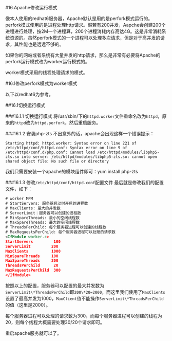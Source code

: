 #16.Apache修改运行模式

  像本人使用的redhat6服务器，Apache默认是用的是perfork模式运行的。perfork模式使用的是进程处理http请求。假若有200并发，Aapche会创建200个进程进行处理，按2M一个进程算，200个进程消耗内存高达4G。这是非常消耗系统资源的。虽然perfork模式的一个进程可以处理多次请求，但是对于高并发的请求，其性能也是远远不够的。
  
  如果你的网站或者系统有大量并发的http请求，那么是非常有必要将Apache的perfork运行模式改为worker运行模式的。
  
  worker模式采用的线程处理请求的模式。

#16.1修改perfork模式为worker模式

  以下以redhat6为参考。

##16.1切换运行模式

  

###16.1.1 切换运行模式
 将/usr/sbin/下的`httpd.worker`文件重命名改为`httpd`，原来的`httpd`改为`httpd.perfork`，然后重启服务。

###16.1.2 安装php-zts
 不出意外的话，apache会出现这样一个错误提示：
```
Starting httpd: httpd.worker: Syntax error on line 221 of /etc/httpd/conf/httpd.conf: Syntax error on line 9 of /etc/httpd/conf.d/php.conf: Cannot load /etc/httpd/modules/libphp5-zts.so into server: /etc/httpd/modules/libphp5-zts.so: cannot open shared object file: No such file or directory
```
 我们只需要安装一个apache的模块组件即可：yum install php-zts

###16.1.3 修改`/etc/httpd/conf/httpd.conf`配置文件
 最后就是修改我们的配置文件，如下：

```xml
# worker MPM
# StartServers: 服务器启动时开启的进程数
# MaxClients: 最大的并发数
# ServerLimit：服务器可以创建的进程数
# MinSpareThreads: 最小的空闲线程数
# MaxSpareThreads: 最大的空闲线程数
# ThreadsPerChild: 每个服务器进程可以创建的线程数
# MaxRequestsPerChild: 每个服务器进程可以处理的请求数
<IfModule worker.c>
StartServers         100
ServerLimit         200
MaxClients          1000
MinSpareThreads     100
MaxSpareThreads     200
ThreadsPerChild      20
MaxRequestsPerChild  300
</IfModule>
```

 按照以上的配置，服务器可以配置的最大并发数为`ServerLimit\*ThreadsPerChild`即`200\*20=2000`，而这里我们使用了`MaxClients`设置了最高并发为1000，`MaxClient`值不能操作`ServerLimit\*ThreadsPerChild`的值（这里是2000）。
 
 每个服务器进程可以处理的请求数为300，而每个服务器进程可以创建的线程为20，则每个线程大概需要处理30/20个请求即可。

 重启apache服务就可以了。


